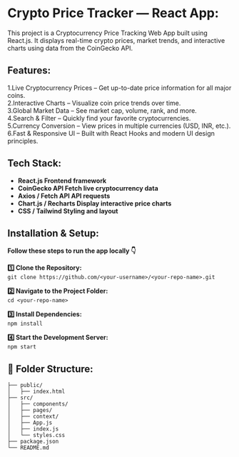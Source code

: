 # **Crypto Price Tracker — React App:**
This project is a Cryptocurrency Price Tracking Web App built using React.js.
It displays real-time crypto prices, market trends, and interactive charts using data from the CoinGecko API.

## **Features:**
1.Live Cryptocurrency Prices – Get up-to-date price information for all major coins. \
2.Interactive Charts – Visualize coin price trends over time. \
3.Global Market Data – See market cap, volume, rank, and more. \
4.Search & Filter – Quickly find your favorite cryptocurrencies. \
5.Currency Conversion – View prices in multiple currencies (USD, INR, etc.). \
6.Fast & Responsive UI – Built with React Hooks and modern UI design principles.

## **Tech Stack:**
- **React.js	Frontend framework**
- **CoinGecko API	Fetch live cryptocurrency data**
- **Axios / Fetch API	API requests**
- **Chart.js / Recharts	Display interactive price charts**
- **CSS / Tailwind	Styling and layout**

## **Installation & Setup:**
**Follow these steps to run the app locally 👇**

**1️⃣ Clone the Repository:** \
  ```git clone https://github.com/<your-username>/<your-repo-name>.git```

**2️⃣ Navigate to the Project Folder:** \
   ```cd <your-repo-name>```

**3️⃣ Install Dependencies:** \
    ```npm install```

**4️⃣ Start the Development Server:** \
   ```npm start```

## **📁 Folder Structure:** 
```crypto-tracker/
├── public/
│   ├── index.html
├── src/
│   ├── components/
│   ├── pages/
│   ├── context/
│   ├── App.js
│   ├── index.js
│   └── styles.css
├── package.json
└── README.md
```
